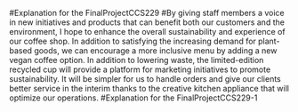 #Explanation for the FinalProjectCCS229
#By giving staff members a voice in new initiatives and products that can benefit both our customers and the environment, I hope to enhance the overall sustainability and experience of our coffee shop. In addition to satisfying the increasing demand for plant-based goods, we can encourage a more inclusive menu by adding a new vegan coffee option. In addition to lowering waste, the limited-edition recycled cup will provide a platform for marketing initiatives to promote sustainability. It will be simpler for us to handle orders and give our clients better service in the interim thanks to the creative kitchen appliance that will optimize our operations.
#Explanation for the FinalProjectCCS229-1
